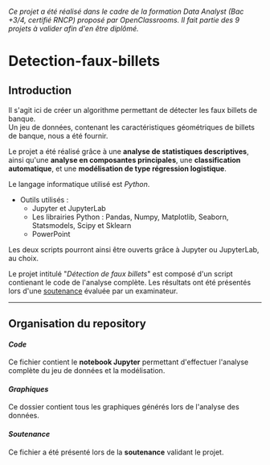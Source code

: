 ###### _Ce projet a été réalisé dans le cadre de la formation Data Analyst (Bac +3/4, certifié RNCP) proposé par OpenClassrooms. Il fait partie des 9 projets à valider afin d'en être diplômé_.

# Detection-faux-billets

## Introduction

Il s'agit ici de créer un algorithme permettant de détecter les faux billets de banque.  
Un jeu de données, contenant les caractéristiques géométriques de billets de banque, nous a été fournir.  

Le projet a été réalisé grâce à une **analyse de statistiques descriptives**, ainsi qu'une **analyse en composantes principales**, une **classification automatique**, et une **modélisation de type régression logistique**.  

Le langage informatique utilisé est _Python_.  

* Outils utilisés :
  * Jupyter et JupyterLab
  * Les librairies Python : Pandas, Numpy, Matplotlib, Seaborn, Statsmodels, Scipy et Sklearn  
  * PowerPoint  

Les deux scripts pourront ainsi être ouverts grâce à Jupyter ou JupyterLab, au choix.  

Le projet intitulé "_Détection de faux billets_" est composé d'un script contienant le code de l'analyse complète. Les résultats ont été présentés lors d'une [soutenance](https://github.com/anissalaza/Analyse-des-ventes/blob/f1bad10f1816501218e18c12f14d558383925957/Soutenance.pdf) évaluée par un examinateur.

------------------------------------------------

## Organisation du repository

#### *Code*
Ce fichier contient le **notebook Jupyter** permettant d'effectuer l'analyse complète du jeu de données et la modélisation.

#### *Graphiques*
Ce dossier contient tous les graphiques générés lors de l'analyse des données.

#### *Soutenance*
Ce fichier a été présenté lors de la **soutenance** validant le projet.
